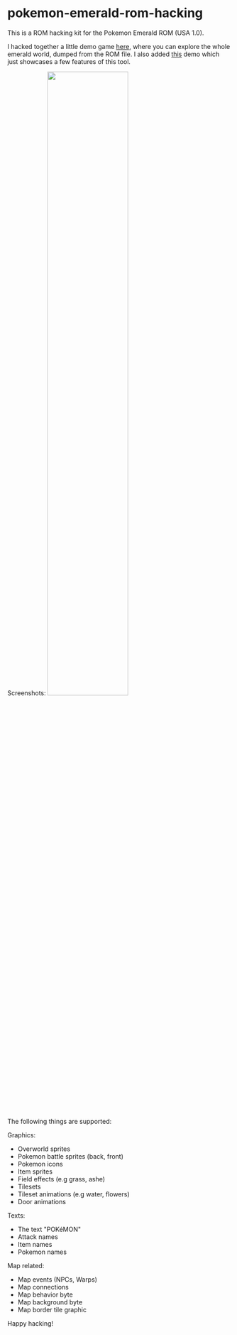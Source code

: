 # pokemon-emerald-rom-hacking

This is a ROM hacking kit for the Pokemon Emerald ROM (USA 1.0).

I hacked together a little demo game [here](https://maierfelix.github.io/pokemon-emerald-rom-hacking/static/game/), where you can explore the whole emerald world, dumped from the ROM file.
I also added [this](https://maierfelix.github.io/pokemon-emerald-rom-hacking/static/demo1/) demo which just showcases a few features of this tool.

Screenshots:
<img width="60%" src="https://i.imgur.com/pYI9ipl.gif" />

The following things are supported:

Graphics:
   - Overworld sprites
   - Pokemon battle sprites (back, front)
   - Pokemon icons
   - Item sprites
   - Field effects (e.g grass, ashe)
   - Tilesets
   - Tileset animations (e.g water, flowers)
   - Door animations

Texts:
 - The text "POKéMON"
 - Attack names
 - Item names
 - Pokemon names

Map related:
 - Map events (NPCs, Warps)
 - Map connections 
 - Map behavior byte
 - Map background byte
 - Map border tile graphic
 
 Happy hacking!
